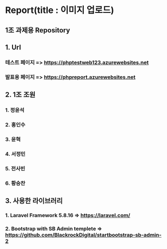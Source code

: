 # Report(title : 이미지 업로드)
## 1조 과제용 Repository
## 1. Url
   ### 테스트 페이지 => https://phptestweb123.azurewebsites.net
   ### 발표용 페이지 => https://phpreport.azurewebsites.net
## 2. 1조 조원
   ### 1. 정윤석
   ### 2. 홍인수
   ### 3. 윤혁
   ### 4. 서정민
   ### 5. 전사빈
   ### 6. 황승찬
## 3. 사용한 라이브러리
### 1. Laravel Framework 5.8.16 => https://laravel.com/
### 2. Bootstrap with SB Admin templete => https://github.com/BlackrockDigital/startbootstrap-sb-admin-2


